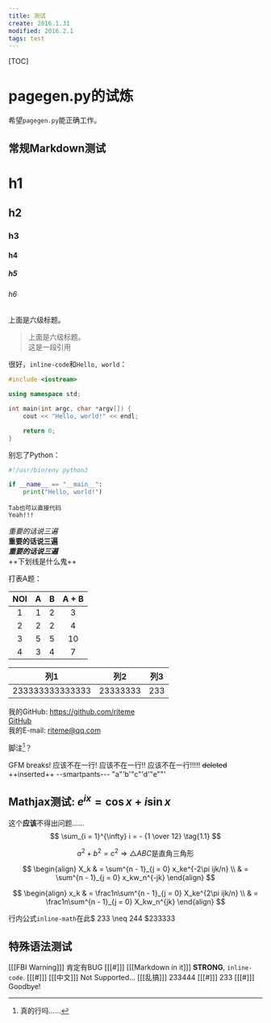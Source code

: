 ```yaml
---
title: 测试
create: 2016.1.31
modified: 2016.2.1
tags: test
---
```

[TOC]
# pagegen.py的试炼
希望`pagegen.py`能正确工作。  

## 常规Markdown测试
# h1
## h2
### h3
#### h4
##### h5
###### h6
上面是六级标题。  
> 上面是六级标题。  
> 这是一段引用  

很好，`inline-code`和`Hello, world`：

```cpp
#include <iostream>

using namespace std;

int main(int argc, char *argv[]) {
    cout << "Hello, world!" << endl;

    return 0;
}
```
别忘了Python：

```python
#!/usr/bin/env python3

if __name__ == "__main__":
    print("Hello, world!")
```

    Tab也可以直接代码
    Yeah!!!

*重要的话说三遍*  
**重要的话说三遍**  
***重要的话说三遍***  
++下划线是什么鬼++

打表A题：

| NOI | A | B | A + B |
|:---:|:-:|:-:|:-----:|
|  1  | 1 | 2 |   3   |
|  2  | 2 | 2 |   4   |
|  3  | 5 | 5 |   10  |
|  4  | 3 | 4 |   7   |

|列1    |列2     |列3    |
|:-----:|--------|:-----:|
|233333333333333   |23333333|233    |

我的GitHub: <https://github.com/riteme>  
[GitHub](https://github.com/riteme)  
我的E-mail: <riteme@qq.com>

脚注[^footnote]？  
[^footnote]: 真的行吗......

GFM breaks!
应该不在一行!
应该不在一行!!
应该不在一行!!!!!
~~deleted~~
++inserted++
--smartpants---
"a"'b'"c"'d'"e""'

## Mathjax测试: $e^{ix} = \cos x + i\sin x$
这个**应该**不得出问题......
$$ \sum_{i = 1}^{\infty} i = - {1 \over 12} \tag{1.1} $$

$$ a^2 + b^2 = c^2 \Rightarrow \triangle ABC\text{是直角三角形} \tag{1.2} $$

$$
\begin{align}
X_k & = \sum^{n - 1}_{j = 0} x_ke^{-2\pi ijk/n} \\
    & = \sum^{n - 1}_{j = 0} x_kw_n^{-jk}
\end{align}
$$

$$
\begin{align}
x_k & = \frac1n\sum^{n - 1}_{j = 0} X_ke^{2\pi ijk/n} \\
    & = \frac1n\sum^{n - 1}_{j = 0} X_kw_n^{jk}
\end{align}
$$

行内公式`inline-math`在此$ 233 \neq 244 $233333

## 特殊语法测试
[[[FBI Warning]]]
肯定有BUG
[[[#]]]
[[[Markdown in it]]]
**STRONG**, `inline-code`.
[[[#]]]
[[[中文]]]
Not Supported...
[[[乱搞]]]
233444
[[[#]]]
233
[[[#]]]
Goodbye!

